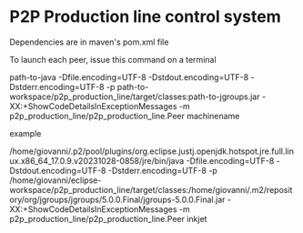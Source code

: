 # P2P Production line control system

Dependencies are in maven's pom.xml file

To launch each peer, issue this command on a terminal

path-to-java -Dfile.encoding=UTF-8 -Dstdout.encoding=UTF-8 -Dstderr.encoding=UTF-8
-p path-to-workspace/p2p_production_line/target/classes:path-to-jgroups.jar -XX:+ShowCodeDetailsInExceptionMessages -m p2p_production_line/p2p_production_line.Peer machinename

example

/home/giovanni/.p2/pool/plugins/org.eclipse.justj.openjdk.hotspot.jre.full.linux.x86_64_17.0.9.v20231028-0858/jre/bin/java -Dfile.encoding=UTF-8 -Dstdout.encoding=UTF-8
-Dstderr.encoding=UTF-8 -p /home/giovanni/eclipse-workspace/p2p_production_line/target/classes:/home/giovanni/.m2/repository/org/jgroups/jgroups/5.0.0.Final/jgroups-5.0.0.Final.jar
-XX:+ShowCodeDetailsInExceptionMessages -m p2p_production_line/p2p_production_line.Peer inkjet
